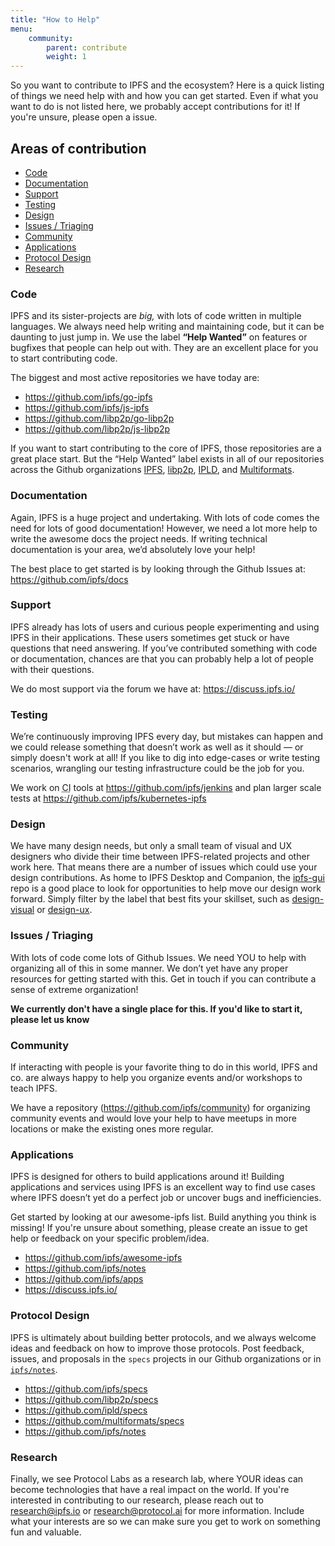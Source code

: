 ```yaml
---
title: "How to Help"
menu:
    community:
        parent: contribute
        weight: 1
---
```


So you want to contribute to IPFS and the ecosystem? Here is a quick listing
of things we need help with and how you can get started. Even if what you want
to do is not listed here, we probably accept contributions for it! If you're
unsure, please open a issue.


## Areas of contribution

- [Code](#code)
- [Documentation](#documentation)
- [Support](#support)
- [Testing](#testing)
- [Design](#design)
- [Issues / Triaging](#issues-triaging)
- [Community](#community)
- [Applications](#applications)
- [Protocol Design](#protocol-design)
- [Research](#research)


### Code

IPFS and its sister-projects are *big,* with lots of code written in
multiple languages. We always need help writing and maintaining code, but it
can be daunting to just jump in. We use the label **“Help Wanted”** on features
or bugfixes that people can help out with. They are an excellent place for you
to start contributing code.

The biggest and most active repositories we have today are:

- https://github.com/ipfs/go-ipfs
- https://github.com/ipfs/js-ipfs
- https://github.com/libp2p/go-libp2p
- https://github.com/libp2p/js-libp2p

If you want to start contributing to the core of IPFS, those repositories are
a great place start. But the “Help Wanted” label exists in all of our
repositories across the Github organizations
[IPFS](https://github.com/ipfs),
[libp2p](https://github.com/libp2p),
[IPLD](https://github.com/libp2p), and
[Multiformats](https://github.com/multiformats).


### Documentation

Again, IPFS is a huge project and undertaking. With lots of code comes the need
for lots of good documentation! However, we need a lot more help to write the
awesome docs the project needs. If writing technical documentation is your area,
we’d absolutely love your help!

The best place to get started is by looking through the Github Issues at:
https://github.com/ipfs/docs


### Support

IPFS already has lots of users and curious people experimenting and using
IPFS in their applications. These users sometimes get stuck or have questions
that need answering. If you’ve contributed something with code or documentation,
chances are that you can probably help a lot of people with their questions.

We do most support via the forum we have at: https://discuss.ipfs.io/


### Testing

We’re continuously improving IPFS every day, but mistakes can happen and we
could release something that doesn’t work as well as it should — or simply doesn't
work at all! If you like to dig into edge-cases or write testing scenarios,
wrangling our testing infrastructure could be the job for you.

We work on <abbr title="Continuous Integration">CI</abbr> tools at https://github.com/ipfs/jenkins
and plan larger scale tests at https://github.com/ipfs/kubernetes-ipfs


### Design

We have many design needs, but only a small team of visual and UX designers who divide their time between IPFS-related projects and other work here. That means there are a number of issues which could use your design contributions. As home to IPFS Desktop and Companion, the [ipfs-gui](https://github.com/ipfs/ipfs-gui) repo is a good place to look for opportunities to help move our design work forward. Simply filter by the label that best fits your skillset, such as [design-visual](https://github.com/ipfs/ipfs-gui/issues?q=is%3Aissue+is%3Aopen+label%3Adesign-visual) or [design-ux](https://github.com/ipfs/ipfs-gui/labels/design-ux).


### Issues / Triaging

With lots of code come lots of Github Issues. We need YOU to help with
organizing all of this in some manner. We don’t yet have any proper resources
for getting started with this. Get in touch if you can contribute a sense of
extreme organization!

**We currently don't have a single place for this. If you'd like to start it, please let us know**


### Community

If interacting with people is your favorite thing to do in this world, IPFS and
co. are always happy to help you organize events and/or workshops to teach IPFS.

We have a repository (https://github.com/ipfs/community) for organizing
community events and would love your help to have meetups in more locations or
make the existing ones more regular.


### Applications

IPFS is designed for others to build applications around it! Building
applications and services using IPFS is an excellent way to find use cases
where IPFS doesn’t yet do a perfect job or uncover bugs and inefficiencies.

Get started by looking at our awesome-ipfs list. Build anything you think is
missing! If you're unsure about something, please create an issue to get help
or feedback on your specific problem/idea.

- https://github.com/ipfs/awesome-ipfs
- https://github.com/ipfs/notes
- https://github.com/ipfs/apps
- https://discuss.ipfs.io/


### Protocol Design

IPFS is ultimately about building better protocols, and we always welcome ideas
and feedback on how to improve those protocols. Post feedback, issues, and
proposals in the `specs` projects in our Github organizations or in
[`ipfs/notes`](https://github.com/notes).

- https://github.com/ipfs/specs
- https://github.com/libp2p/specs
- https://github.com/ipld/specs
- https://github.com/multiformats/specs
- https://github.com/ipfs/notes


### Research

Finally, we see Protocol Labs as a research lab, where YOUR ideas can become
technologies that have a real impact on the world. If you're interested in
contributing to our research, please reach out to research@ipfs.io or
research@protocol.ai for more information. Include what your interests are so
we can make sure you get to work on something fun and valuable.

